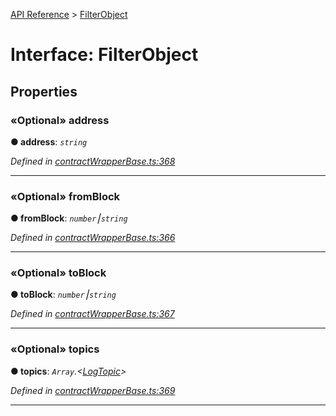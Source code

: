 [API Reference](../README.md) > [FilterObject](../interfaces/FilterObject.md)



# Interface: FilterObject


## Properties
<a id="address"></a>

### «Optional» address

**●  address**:  *`string`* 

*Defined in [contractWrapperBase.ts:368](https://github.com/daostack/arc.js/blob/42de6847/lib/contractWrapperBase.ts#L368)*





___

<a id="fromBlock"></a>

### «Optional» fromBlock

**●  fromBlock**:  *`number`⎮`string`* 

*Defined in [contractWrapperBase.ts:366](https://github.com/daostack/arc.js/blob/42de6847/lib/contractWrapperBase.ts#L366)*





___

<a id="toBlock"></a>

### «Optional» toBlock

**●  toBlock**:  *`number`⎮`string`* 

*Defined in [contractWrapperBase.ts:367](https://github.com/daostack/arc.js/blob/42de6847/lib/contractWrapperBase.ts#L367)*





___

<a id="topics"></a>

### «Optional» topics

**●  topics**:  *`Array`.<[LogTopic](../#LogTopic)>* 

*Defined in [contractWrapperBase.ts:369](https://github.com/daostack/arc.js/blob/42de6847/lib/contractWrapperBase.ts#L369)*





___


